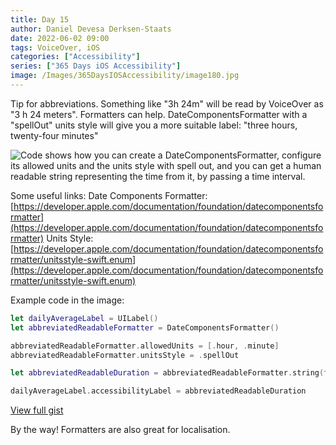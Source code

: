 ```yaml
---
title: Day 15
author: Daniel Devesa Derksen-Staats
date: 2022-06-02 09:00
tags: VoiceOver, iOS
categories: ["Accessibility"]
series: ["365 Days iOS Accessibility"]
image: /Images/365DaysIOSAccessibility/image180.jpg
---
```


Tip for abbreviations. Something like "3h 24m" will be read by VoiceOver as "3 h 24 meters". Formatters can help. DateComponentsFormatter with a "spellOut" units style will give you a more suitable label: "three hours, twenty-four minutes"

![Code shows how you can create a DateComponentsFormatter, configure its allowed units and the units style with spell out, and you can get a human readable string representing the time from it, by passing a time interval.](/Images/365DaysIOSAccessibility/image180.jpg)

Some useful links:
Date Components Formatter: [https://developer.apple.com/documentation/foundation/datecomponentsformatter](https://developer.apple.com/documentation/foundation/datecomponentsformatter)
Units Style: [https://developer.apple.com/documentation/foundation/datecomponentsformatter/unitsstyle-swift.enum](https://developer.apple.com/documentation/foundation/datecomponentsformatter/unitsstyle-swift.enum)



Example code in the image: 

```swift
let dailyAverageLabel = UILabel()
let abbreviatedReadableFormatter = DateComponentsFormatter()

abbreviatedReadableFormatter.allowedUnits = [.hour, .minute]
abbreviatedReadableFormatter.unitsStyle = .spellOut

let abbreviatedReadableDuration = abbreviatedReadableFormatter.string(from: 12240)

dailyAverageLabel.accessibilityLabel = abbreviatedReadableDuration
```

[View full gist](https://gist.github.com/dadederk/579dc93af9ec2feb225953781640ad87)

By the way! Formatters are also great for localisation.